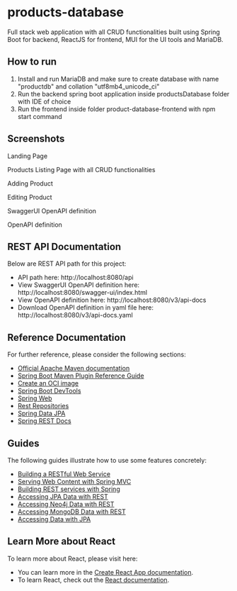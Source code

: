 # products-database
 Full stack web application with all CRUD functionalities built using Spring Boot for backend, ReactJS for frontend, MUI for the UI tools and MariaDB.

## How to run

1. Install and run MariaDB and make sure to create database with name "productdb" and collation "utf8mb4_unicode_ci"
2. Run the backend spring boot application inside productsDatabase folder with IDE of choice
3. Run the frontend inside folder product-database-frontend with npm start command

## Screenshots

Landing Page

Products Listing Page with all CRUD functionalities

Adding Product

Editing Product

SwaggerUI OpenAPI definition

OpenAPI definition

## REST API Documentation
Below are REST API path for this project:

* API path here: http://localhost:8080/api
* View SwaggerUI OpenAPI definition here: http://localhost:8080/swagger-ui/index.html
* View OpenAPI definition here: http://localhost:8080/v3/api-docs
* Download OpenAPI definition in yaml file here: http://localhost:8080/v3/api-docs.yaml

## Reference Documentation
For further reference, please consider the following sections:

* [Official Apache Maven documentation](https://maven.apache.org/guides/index.html)
* [Spring Boot Maven Plugin Reference Guide](https://docs.spring.io/spring-boot/docs/2.7.3/maven-plugin/reference/html/)
* [Create an OCI image](https://docs.spring.io/spring-boot/docs/2.7.3/maven-plugin/reference/html/#build-image)
* [Spring Boot DevTools](https://docs.spring.io/spring-boot/docs/2.7.3/reference/htmlsingle/#using.devtools)
* [Spring Web](https://docs.spring.io/spring-boot/docs/2.7.3/reference/htmlsingle/#web)
* [Rest Repositories](https://docs.spring.io/spring-boot/docs/2.7.3/reference/htmlsingle/#howto.data-access.exposing-spring-data-repositories-as-rest)
* [Spring Data JPA](https://docs.spring.io/spring-boot/docs/2.7.3/reference/htmlsingle/#data.sql.jpa-and-spring-data)
* [Spring REST Docs](https://docs.spring.io/spring-restdocs/docs/current/reference/html5/)

## Guides
The following guides illustrate how to use some features concretely:

* [Building a RESTful Web Service](https://spring.io/guides/gs/rest-service/)
* [Serving Web Content with Spring MVC](https://spring.io/guides/gs/serving-web-content/)
* [Building REST services with Spring](https://spring.io/guides/tutorials/rest/)
* [Accessing JPA Data with REST](https://spring.io/guides/gs/accessing-data-rest/)
* [Accessing Neo4j Data with REST](https://spring.io/guides/gs/accessing-neo4j-data-rest/)
* [Accessing MongoDB Data with REST](https://spring.io/guides/gs/accessing-mongodb-data-rest/)
* [Accessing Data with JPA](https://spring.io/guides/gs/accessing-data-jpa/)

## Learn More about React
To  learn more about React, please visit here:

* You can learn more in the [Create React App documentation](https://facebook.github.io/create-react-app/docs/getting-started).
* To learn React, check out the [React documentation](https://reactjs.org/).
